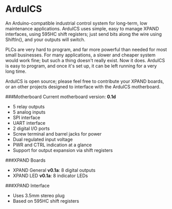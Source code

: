 ArduICS
=======
An Arduino-compatible industrial control system for long-term, low maintenance applications. ArduICS uses simple, easy to manage XPAND interfaces, using 595HC shift registers; just send bits along the wire using ShiftIn(), and your outputs will switch.

PLCs are very hard to program, and far more powerful than needed for most small businesses. For many applications, a slower and cheaper system would work fine; but such a thing doesn't really exist. Now it does. ArduICS is easy to program, and once it's set up, it can be left running for a very long time.

ArduICS is open source; please feel free to contribute your XPAND boards, or an other projects designed to interface with the ArduICS motherboard.

###Motherboard
Current motherboard version: **0.1d**
* 5 relay outputs
* 5 analog inputs
* SPI interface
* UART interface
* 2 digital I/O ports
* Screw terminal and barrel jacks for power
* Dual regulated input voltage
* PWR and CTRL indication at a glance
* Support for output expansion via shift registers

###XPAND Boards
* XPAND General **v0.1a**: 8 digital outputs
* XPAND LED **v0.1a**: 8 indicator LEDs

###XPAND Interface
* Uses 3.5mm stereo plug
* Based on 595HC shift registers